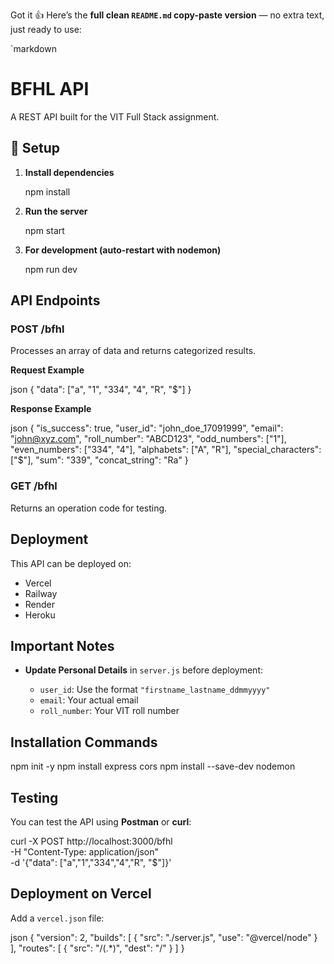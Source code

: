Got it 👍
Here’s the **full clean `README.md` copy-paste version** — no extra text, just ready to use:

`markdown
# BFHL API

A REST API built for the VIT Full Stack assignment.



## 🚀 Setup

1. **Install dependencies**

   npm install

2. **Run the server**

   npm start

3. **For development (auto-restart with nodemon)**


   npm run dev

##  API Endpoints

### **POST /bfhl**

Processes an array of data and returns categorized results.

**Request Example**

json
{
  "data": ["a", "1", "334", "4", "R", "$"]
}

**Response Example**

json
{
  "is_success": true,
  "user_id": "john_doe_17091999",
  "email": "john@xyz.com",
  "roll_number": "ABCD123",
  "odd_numbers": ["1"],
  "even_numbers": ["334", "4"],
  "alphabets": ["A", "R"],
  "special_characters": ["$"],
  "sum": "339",
  "concat_string": "Ra"
}

### **GET /bfhl**

Returns an operation code for testing.

## Deployment

This API can be deployed on:

* Vercel
* Railway
* Render
* Heroku


## Important Notes

* **Update Personal Details** in `server.js` before deployment:

  * `user_id`: Use the format `"firstname_lastname_ddmmyyyy"`
  * `email`: Your actual email
  * `roll_number`: Your VIT roll number

## Installation Commands

npm init -y
npm install express cors
npm install --save-dev nodemon

## Testing

You can test the API using **Postman** or **curl**:

curl -X POST http://localhost:3000/bfhl \
-H "Content-Type: application/json" \
-d '{"data": ["a","1","334","4","R", "$"]}'


## Deployment on Vercel

Add a `vercel.json` file:

json
{
  "version": 2,
  "builds": [
    {
      "src": "./server.js",
      "use": "@vercel/node"
    }
  ],
  "routes": [
    {
      "src": "/(.*)",
      "dest": "/"
    }
  ]
}





